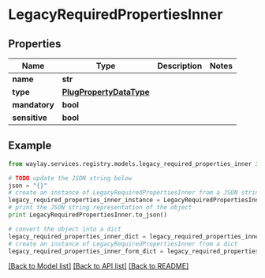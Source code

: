 # LegacyRequiredPropertiesInner


## Properties

Name | Type | Description | Notes
------------ | ------------- | ------------- | -------------
**name** | **str** |  | 
**type** | [**PlugPropertyDataType**](PlugPropertyDataType.md) |  | 
**mandatory** | **bool** |  | 
**sensitive** | **bool** |  | 

## Example

```python
from waylay.services.registry.models.legacy_required_properties_inner import LegacyRequiredPropertiesInner

# TODO update the JSON string below
json = "{}"
# create an instance of LegacyRequiredPropertiesInner from a JSON string
legacy_required_properties_inner_instance = LegacyRequiredPropertiesInner.from_json(json)
# print the JSON string representation of the object
print LegacyRequiredPropertiesInner.to_json()

# convert the object into a dict
legacy_required_properties_inner_dict = legacy_required_properties_inner_instance.to_dict()
# create an instance of LegacyRequiredPropertiesInner from a dict
legacy_required_properties_inner_form_dict = legacy_required_properties_inner.from_dict(legacy_required_properties_inner_dict)
```
[[Back to Model list]](../README.md#documentation-for-models) [[Back to API list]](../README.md#documentation-for-api-endpoints) [[Back to README]](../README.md)


